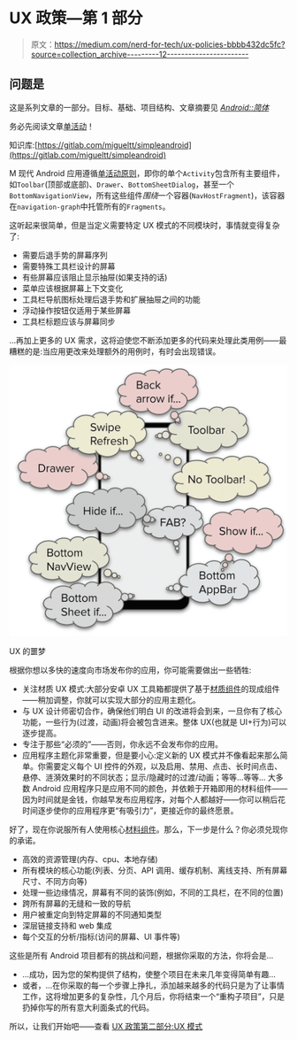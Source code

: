 # UX 政策—第 1 部分

> 原文：<https://medium.com/nerd-for-tech/ux-policies-bbbb432dc5fc?source=collection_archive---------12----------------------->

## 问题是

这是系列文章的一部分。目标、基础、项目结构、文章摘要见 [*Android::简体*](https://sites.google.com/view/migueltt/home_en)

务必先阅读文章[单活动](https://miguelt.medium.com/single-activity-2659f6ac09e8)！

知识库:[https://gitlab.com/migueltt/simpleandroid](https://gitlab.com/migueltt/simpleandroid)

M 现代 Android 应用遵循[单活动原则](https://www.youtube.com/watch?v=2k8x8V77CrU)，即你的单个`Activity`包含所有主要组件，如`Toolbar`(顶部或底部)、`Drawer`、`BottomSheetDialog`，甚至一个`BottomNavigationView`，所有这些组件*围绕*一个容器(`NavHostFragment`)，该容器在`navigation-graph`中托管所有的`Fragments`。

这听起来很简单，但是当定义需要特定 UX 模式的不同模块时，事情就变得复杂了:

*   需要后退手势的屏幕序列
*   需要特殊工具栏设计的屏幕
*   有些屏幕应该阻止显示抽屉(如果支持的话)
*   菜单应该根据屏幕上下文变化
*   工具栏导航图标处理后退手势和扩展抽屉之间的功能
*   浮动操作按钮仅适用于某些屏幕
*   工具栏标题应该与屏幕同步

…再加上更多的 UX 需求，这将迫使您不断添加更多的代码来处理此类用例——最糟糕的是:当应用更改来处理额外的用例时，有时会出现错误。

![](img/4814b2a0070975e21caf4af3035dd200.png)

UX 的噩梦

根据你想以多快的速度向市场发布你的应用，你可能需要做出一些牺牲:

*   关注材质 UX 模式:大部分安卓 UX 工具箱都提供了基于[材质组件](https://material.io/)的现成组件——稍加调整，你就可以实现大部分的应用主题化。
*   与 UX 设计师密切合作，确保他们明白 UI 的改进将会到来，一旦你有了核心功能，一些行为(过渡，动画)将会被包含进来。整体 UX(也就是 UI+行为)可以逐步提高。
*   专注于那些“必须的”——否则，你永远不会发布你的应用。
*   应用程序主题化非常重要，但是要小心:定义新的 UX 模式并不像看起来那么简单。你需要定义每个 UI 控件的外观，以及启用、禁用、点击、长时间点击、悬停、涟漪效果时的不同状态；显示/隐藏时的过渡/动画；等等…等等…
    大多数 Android 应用程序只是应用不同的颜色，并依赖于开箱即用的材料组件——因为时间就是金钱，你越早发布应用程序，对每个人都越好——你可以稍后花时间逐步使你的应用程序更“有吸引力”，更接近你的最终愿景。

好了，现在你说服所有人使用核心[材料组件](https://material.io/)。那么，下一步是什么？你必须兑现你的承诺。

*   高效的资源管理(内存、cpu、本地存储)
*   所有模块的核心功能(列表、分页、API 调用、缓存机制、离线支持、所有屏幕尺寸、不同方向等)
*   处理一些边缘情况，屏幕有不同的装饰(例如，不同的工具栏，在不同的位置)
*   跨所有屏幕的无缝和一致的导航
*   用户被重定向到特定屏幕的不同通知类型
*   深层链接支持和 web 集成
*   每个交互的分析/指标(访问的屏幕、UI 事件等)

这些是所有 Android 项目都有的挑战和问题，根据你采取的方法，你将会是…

*   …成功，因为您的架构提供了结构，使整个项目在未来几年变得简单有趣…
*   或者，…在你采取的每一个步骤上挣扎，添加越来越多的代码只是为了让事情工作，这将增加更多的复杂性，几个月后，你将结束一个“重构子项目”，只是扔掉你写的所有意大利面条式的代码。

所以，让我们开始吧——查看 [UX 政策第二部分:UX 模式](https://miguelt.medium.com/ux-policies-5ce77bc26304)